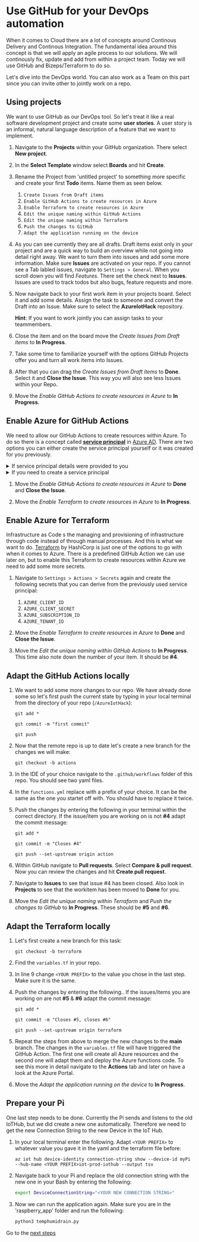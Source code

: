 # Use GitHub for your DevOps automation

When it comes to Cloud there are a lot of concepts around Continous Delivery and Continous Integration.
The fundamental idea around this concept is that we will apply an agile process to our solutions. We will continously fix, update and add from within a project team.
Today we will use GitHub and Bizeps/Terraform to do so.

Let's dive into the DevOps world. You can also work as a Team on this part since you can invite other to jointly work on a repo.

## Using projects

We want to use GitHub as our DevOps tool. So let's treat it like a real software development project and create some **user stories**. A user story is an informal, natural language description of a feature that we want to implement.

1. Navigate to the **Projects** within your GitHub organization. There select **New project**.

1. In the **Select Template** window select **Boards** and hit **Create**.

1. Rename the Project from 'untitled project' to something more specific and create your first **Todo** items. Name them as seen below.
    1. `Create Issues from Draft items`
    1. `Enable GitHub Actions to create resources in Azure`
    1. `Enable Terraform to create resources in Azure`
    1. `Edit the unique naming within GitHub Actions`
    1. `Edit the unique naming within Terraform`
    1. `Push the changes to GitHub`
    1. `Adapt the application running on the device`

1. As you can see currently they are all drafts. Draft items exist only in your project and are a quick way to build an overview while not going into detail right away. We want to turn them into issues and add some more information. Make sure **Issues** are activated on your repo. If you cannot see a Tab labled issues, navigate to `Settings > General`. When you scroll down you will find *Features*. There set the check next to **Issues**.
    Issues are used to track todos but also bugs, feature requests and more.

1. Now navigate back to your first work item in your projects board. Select it and add some details. Assign the task to someone and convert the Draft into an Issue. Make sure to select the **AzureIotHack** repository.

    **Hint**: If you want to work jointly you can assign tasks to your teammembers.

1. Close the item and on the board move the *Create Issues from Draft items* to **In Progress**.

1. Take some time to familiarize yourself with the options GitHub Projects offer you and turn all work items into Issues. 

1. After that you can drag the *Create Issues from Draft items* to **Done**. Select it and **Close the Issue**. This way you will also see less Issues within your Repo.

1. Move the *Enable GitHub Actions to create resources in Azure* to **In Progress**.

## Enable Azure for GitHub Actions

We need to allow our GitHub Actions to create resources within Azure. To do so there is a concept called [**service principal**](https://learn.microsoft.com/en-us/azure/active-directory/develop/app-objects-and-service-principals#service-principal-object) in [Azure AD](https://learn.microsoft.com/en-us/azure/active-directory/fundamentals/active-directory-whatis).
There are two options you can either create the service principal yourself or it was created for you previously.

<details>
    <summary>If service principal details were provided to you</summary>
    

Your details should look something like this: `{"clientId":"xxx","clientSecret":"xxx","subscriptionId":"xxx", "tenantId":"xxx"}`
    
1. Within your GitHub repo navigate to `Settings > Actions > Secrets`. There add a repository secret. Name it `AZURE_CREDENTIALS` and add the value mentioned above `{"clientId":"xxx","clientSecret":"xxx","subscriptionId":"xxx", "tenantId":"xxx"}`

</details>


<details>
    <summary>If you need to create a service principal</summary>
    

1. From your local terminal enter the following
    ```shell
    az ad sp create-for-rbac --name "<NAME>-github-actions-sp" --sdk-auth --role contributor --scopes /subscriptions/<SUBSCRIPTION_ID>
    ```

1. Store the following part of the output that will be returned in your terminal to an editor: `{"clientId":"xxx","clientSecret":"xxx","subscriptionId":"xxx", "tenantId":"xxx"}`

1. Within your GitHub repo navigate to `Settings > Secrets`. There add a repository secret. Name it `AZURE_CREDENTIALS` and add the value mentioned above 
`{"clientId":"xxx","clientSecret":"xxx","subscriptionId":"xxx", "tenantId":"xxx"}`.

</details>

1. Move the *Enable GitHub Actions to create resources in Azure* to **Done** and **Close the Issue**.

1. Move the *Enable Terraform to create resources in Azure* to **In Progress**.

## Enable Azure for Terraform

Infrastructure as Code s the managing and provisioning of infrastructure through code instead of through manual processes. And this is what we want to do.
[Terraform](https://www.terraform.io/) by HashiCorp is just one of the options to go with when it comes to Azure. There is a predefined GitHub Action we can use later on, but to enable this Terraform to create resources within Azure we need to add some more secrets.

1. Navigate to `Settings > Actions > Secrets` again and create the following secrets that you can derive from the previously used service principal:
    1. `AZURE_CLIENT_ID`
    1. `AZURE_CLIENT_SECRET`
    1. `AZURE_SUBSCRIPTION_ID`
    1. `AZURE_TENANT_ID`

1. Move the *Enable Terraform to create resources in Azure* to **Done** and **Close the Issue**.

1. Move the *Edit the unique naming within GitHub Actions* to **In Progress**. This time also note down the number of your item. It should be **#4**.

## Adapt the GitHub Actions locally

1. We want to add some more changes to our repo. We have already done some so let's first push the current state by typing in your local terminal from the directory of your repo (`/AzureIotHack`):
    ```shell
    git add *
    ```
    ```shell
    git commit -m "first commit"
    ```
    ```shell
    git push
    ```

1. Now that the remote repo is up to date let's create a new branch for the changes we will make:
    ```shell
    git checkout -b actions
    ```

1. In the IDE of your choice navigate to the `.github/workflows` folder of this repo. You should see two yaml files.

1. In the `functions.yml` replace <YOUR PREFIX> with a prefix of your choice. It can be the same as the one you startet off with. You should have to replace it twice.

1. Push the changes by entering the following in your terminal within the correct directory. If the issue/item you are working on is not **#4** adapt the commit message:
    ```shell
    git add *
    ```
    ```shell
    git commit -m "Closes #4"
    ```
    ```shell
    git push --set-upstream origin action
    ```

1. Within GitHub navigate to **Pull requests**. Select **Compare & pull request**. Now you can review the changes and hit **Create pull request**.

1. Navigate to **Issues** to see that issue #4 has been closed. Also look in **Projects** to see that the workitem has been moved to **Done** for you.

1. Move the *Edit the unique naming within Terraform* and *Push the changes to GitHub* to **In Progress**. These should be **#5** and **#6**.

## Adapt the Terraform locally

1. Let's first create a new branch for this task:
    ```shell
    git checkout -b terraform
    ```
1. Find the `variables.tf` in your repo.

1. In line 9 change `<YOUR PREFIX>` to the value you chose in the last step. Make sure it is the same.

1. Push the changes by entering the following.. If the issues/items you are working on are not **#5** & **#6** adapt the commit message:
    ```shell
    git add *
    ```
    ```shell
    git commit -m "Closes #5, closes #6"
    ```
    ```shell
    git push --set-upstream origin terraform
    ```

1. Repeat the steps from above to merge the new changes to the **main** branch. The changes in the `variables.tf` file will have triggered the GitHub Action. The first one will create all Azure resources and the second one will adapt them and deploy the Azure functions code. To see this more in detail navigate to the **Actions** tab and later on have a look at the Azure Portal.

1. Move the *Adapt the application running on the device* to **In Progress**.

## Prepare your Pi

One last step needs to be done. Currently the Pi sends and listens to the old IoTHub, but we did create a new one automatically. Therefore we need to get the new Connection String to the new Device in the IoT Hub.

1. In your local terminal enter the following. Adapt `<YOUR PREFIX>` to whatever value you gave it in the yaml and the terraform file before:
    ```shell
    az iot hub device-identity connection-string show --device-id myPi --hub-name <YOUR PREFIX>iot-prod-iothub --output tsv
    ```

1. Navigate back to your Pi and replace the old connection string with the new one in your Bash by entering the following:
    ```bash
    export DeviceConnectionString="<YOUR NEW CONNECTION STRING>"
    ```

1. Now we can run the application again. Make sure you are in the 'raspberry_app' folder and run the following:
    ```bash
    python3 temphumidrain.py 
    ```

Go to the [next steps](./07_pi_missing.md)